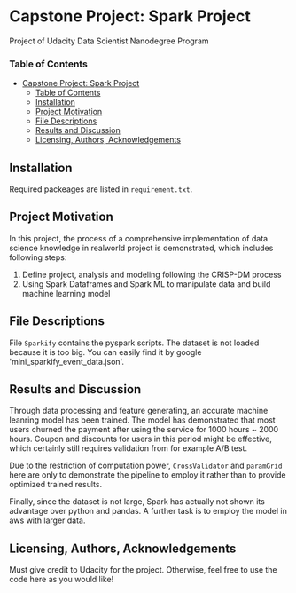 # Capstone Project: Spark Project
Project of  Udacity Data Scientist Nanodegree Program

### Table of Contents
- [Capstone Project: Spark Project](#capstone-project-spark-project) 
  - [Table of Contents](#table-of-contents)
  - [Installation](#installation)
  - [Project Motivation](#project-motivation)
  - [File Descriptions](#file-descriptions)
  - [Results and Discussion](#results-and-discussion)
  - [Licensing, Authors, Acknowledgements](#licensing-authors-acknowledgements)

## Installation

Required packeages are listed in `requirement.txt`. 

## Project Motivation

In this project, the process of a comprehensive implementation of data science knowledge in realworld project is demonstrated, which includes following steps: 

1. Define project, analysis and modeling following the CRISP-DM process 
2. Using Spark Dataframes and Spark ML to manipulate data and build machine learning model

## File Descriptions

File `Sparkify` contains the pyspark scripts. 
The dataset is not loaded because it is too big. You can easily find it by google 'mini_sparkify_event_data.json'. 

## Results and Discussion

Through data processing and feature generating, an accurate machine leanring model has been trained. The model has demonstrated that most users churned the payment after using the service for 1000 hours ~ 2000 hours. Coupon and discounts for users in this period might be effective, which certainly still requires validation from for example A/B test. 

Due to the restriction of computation power, `CrossValidator` and `paramGrid` here are only to demonstrate the pipeline to employ it rather than to provide optimized trained results. 

Finally, since the dataset is not large, Spark has actually not shown its advantage over python and pandas. A further task is to employ the model in aws with larger data. 

## Licensing, Authors, Acknowledgements

Must give credit to Udacity for the project. Otherwise, feel free to use the code here as you would like!



